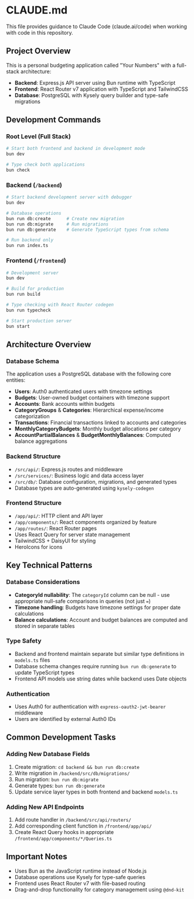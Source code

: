 # CLAUDE.md

This file provides guidance to Claude Code (claude.ai/code) when working with code in this repository.

## Project Overview

This is a personal budgeting application called "Your Numbers" with a full-stack architecture:

- **Backend**: Express.js API server using Bun runtime with TypeScript
- **Frontend**: React Router v7 application with TypeScript and TailwindCSS
- **Database**: PostgreSQL with Kysely query builder and type-safe migrations

## Development Commands

### Root Level (Full Stack)

```bash
# Start both frontend and backend in development mode
bun dev

# Type check both applications
bun check
```

### Backend (`/backend`)

```bash
# Start backend development server with debugger
bun dev

# Database operations
bun run db:create      # Create new migration
bun run db:migrate     # Run migrations
bun run db:generate    # Generate TypeScript types from schema

# Run backend only
bun run index.ts
```

### Frontend (`/frontend`)

```bash
# Development server
bun dev

# Build for production
bun run build

# Type checking with React Router codegen
bun run typecheck

# Start production server
bun start
```

## Architecture Overview

### Database Schema

The application uses a PostgreSQL database with the following core entities:

- **Users**: Auth0 authenticated users with timezone settings
- **Budgets**: User-owned budget containers with timezone support
- **Accounts**: Bank accounts within budgets
- **CategoryGroups** & **Categories**: Hierarchical expense/income categorization
- **Transactions**: Financial transactions linked to accounts and categories
- **MonthlyCategoryBudgets**: Monthly budget allocations per category
- **AccountPartialBalances** & **BudgetMonthlyBalances**: Computed balance aggregations

### Backend Structure

- `/src/api/`: Express.js routes and middleware
- `/src/services/`: Business logic and data access layer
- `/src/db/`: Database configuration, migrations, and generated types
- Database types are auto-generated using `kysely-codegen`

### Frontend Structure

- `/app/api/`: HTTP client and API layer
- `/app/components/`: React components organized by feature
- `/app/routes/`: React Router pages
- Uses React Query for server state management
- TailwindCSS + DaisyUI for styling
- HeroIcons for icons

## Key Technical Patterns

### Database Considerations

- **CategoryId nullability**: The `categoryId` column can be null - use appropriate null-safe comparisons in queries (not just `=`)
- **Timezone handling**: Budgets have timezone settings for proper date calculations
- **Balance calculations**: Account and budget balances are computed and stored in separate tables

### Type Safety

- Backend and frontend maintain separate but similar type definitions in `models.ts` files
- Database schema changes require running `bun run db:generate` to update TypeScript types
- Frontend API models use string dates while backend uses Date objects

### Authentication

- Uses Auth0 for authentication with `express-oauth2-jwt-bearer` middleware
- Users are identified by external Auth0 IDs

## Common Development Tasks

### Adding New Database Fields

1. Create migration: `cd backend && bun run db:create`
2. Write migration in `/backend/src/db/migrations/`
3. Run migration: `bun run db:migrate`
4. Generate types: `bun run db:generate`
5. Update service layer types in both frontend and backend `models.ts`

### Adding New API Endpoints

1. Add route handler in `/backend/src/api/routers/`
2. Add corresponding client function in `/frontend/app/api/`
3. Create React Query hooks in appropriate `/frontend/app/components/*/Queries.ts`

## Important Notes

- Uses Bun as the JavaScript runtime instead of Node.js
- Database operations use Kysely for type-safe queries
- Frontend uses React Router v7 with file-based routing
- Drag-and-drop functionality for category management using `@dnd-kit`
